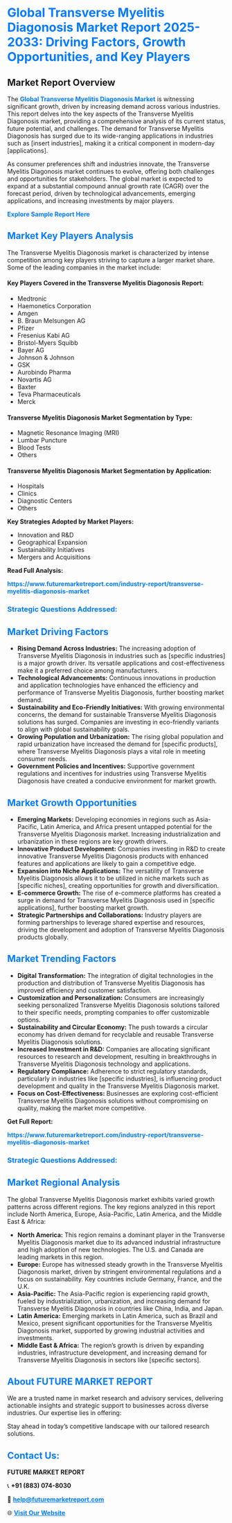 <h1 style="color: #007BFF;">Global Transverse Myelitis Diagonosis Market Report 2025-2033: Driving Factors, Growth Opportunities, and Key Players</h1>

<section id="overview">
<h2>Market Report Overview</h2>
<p>The <a href="https://www.futuremarketreport.com/industry-report/transverse-myelitis-diagonosis-market" style="color: #007BFF; text-decoration: none;"><strong>Global Transverse Myelitis Diagonosis Market</strong></a> is witnessing significant growth, driven by increasing demand across various industries. This report delves into the key aspects of the Transverse Myelitis Diagonosis market, providing a comprehensive analysis of its current status, future potential, and challenges. The demand for Transverse Myelitis Diagonosis has surged due to its wide-ranging applications in industries such as [insert industries], making it a critical component in modern-day [applications].</p>
<p>As consumer preferences shift and industries innovate, the Transverse Myelitis Diagonosis market continues to evolve, offering both challenges and opportunities for stakeholders. The global market is expected to expand at a substantial compound annual growth rate (CAGR) over the forecast period, driven by technological advancements, emerging applications, and increasing investments by major players.</p>
</section>

<section id="overview">
<p><a href="https://www.futuremarketreport.com/request-sample/reportId=77480" style="color: #007BFF; text-decoration: none;"><strong>Explore Sample Report Here</strong></a></p>
</section>

<section id="key-players">
<h2 style="color: #007BFF;">Market Key Players Analysis</h2>
<p>The Transverse Myelitis Diagonosis market is characterized by intense competition among key players striving to capture a larger market share. Some of the leading companies in the market include:</p>
<h4>Key Players Covered in the Transverse Myelitis Diagonosis Report:</h4>
<ul><li>Medtronic</li><li>Haemonetics Corporation</li><li>Amgen</li><li>B. Braun Melsungen AG</li><li>Pfizer</li><li>Fresenius Kabi AG</li><li>Bristol-Myers Squibb</li><li>Bayer AG</li><li>Johnson &amp; Johnson</li><li>GSK</li><li>Aurobindo Pharma</li><li>Novartis AG</li><li>Baxter</li><li>Teva Pharmaceuticals</li><li>Merck</li></ul>
<h4>Transverse Myelitis Diagonosis Market Segmentation by Type:</h4>
<ul><li>Magnetic Resonance Imaging (MRI)</li><li>Lumbar Puncture</li><li>Blood Tests</li><li>Others</li></ul>

<h4>Transverse Myelitis Diagonosis Market Segmentation by Application:</h4>
<ul><li>Hospitals</li><li>Clinics</li><li>Diagnostic Centers</li><li>Others</li></ul>
<p><strong>Key Strategies Adopted by Market Players:</strong></p>
<ul>
<li>Innovation and R&D</li>
<li>Geographical Expansion</li>
<li>Sustainability Initiatives</li>
<li>Mergers and Acquisitions</li>
</ul>
</section>

<section>
<p><strong>Read Full Analysis: </strong></p><a href="https://www.futuremarketreport.com/industry-report/transverse-myelitis-diagonosis-market" style="color: #007BFF; text-decoration: none;"><strong>https://www.futuremarketreport.com/industry-report/transverse-myelitis-diagonosis-market</strong></a>
<h3 style="color: #007BFF;">Strategic Questions Addressed:</h3>
</section>

<section id="driving-factors">
<h2 style="color: #007BFF;">Market Driving Factors</h2>
<ul>
<li><strong>Rising Demand Across Industries:</strong> The increasing adoption of Transverse Myelitis Diagonosis in industries such as [specific industries] is a major growth driver. Its versatile applications and cost-effectiveness make it a preferred choice among manufacturers.</li>
<li><strong>Technological Advancements:</strong> Continuous innovations in production and application technologies have enhanced the efficiency and performance of Transverse Myelitis Diagonosis, further boosting market demand.</li>
<li><strong>Sustainability and Eco-Friendly Initiatives:</strong> With growing environmental concerns, the demand for sustainable Transverse Myelitis Diagonosis solutions has surged. Companies are investing in eco-friendly variants to align with global sustainability goals.</li>
<li><strong>Growing Population and Urbanization:</strong> The rising global population and rapid urbanization have increased the demand for [specific products], where Transverse Myelitis Diagonosis plays a vital role in meeting consumer needs.</li>
<li><strong>Government Policies and Incentives:</strong> Supportive government regulations and incentives for industries using Transverse Myelitis Diagonosis have created a conducive environment for market growth.</li>
</ul>
</section>

<section id="growth-opportunities">
<h2 style="color: #007BFF;">Market Growth Opportunities</h2>
<ul>
<li><strong>Emerging Markets:</strong> Developing economies in regions such as Asia-Pacific, Latin America, and Africa present untapped potential for the Transverse Myelitis Diagonosis market. Increasing industrialization and urbanization in these regions are key growth drivers.</li>
<li><strong>Innovative Product Development:</strong> Companies investing in R&D to create innovative Transverse Myelitis Diagonosis products with enhanced features and applications are likely to gain a competitive edge.</li>
<li><strong>Expansion into Niche Applications:</strong> The versatility of Transverse Myelitis Diagonosis allows it to be utilized in niche markets such as [specific niches], creating opportunities for growth and diversification.</li>
<li><strong>E-commerce Growth:</strong> The rise of e-commerce platforms has created a surge in demand for Transverse Myelitis Diagonosis used in [specific applications], further boosting market growth.</li>
<li><strong>Strategic Partnerships and Collaborations:</strong> Industry players are forming partnerships to leverage shared expertise and resources, driving the development and adoption of Transverse Myelitis Diagonosis products globally.</li>
</ul>
</section>

<section id="trending-factors">
<h2 style="color: #007BFF;">Market Trending Factors</h2>
<ul>
<li><strong>Digital Transformation:</strong> The integration of digital technologies in the production and distribution of Transverse Myelitis Diagonosis has improved efficiency and customer satisfaction.</li>
<li><strong>Customization and Personalization:</strong> Consumers are increasingly seeking personalized Transverse Myelitis Diagonosis solutions tailored to their specific needs, prompting companies to offer customizable options.</li>
<li><strong>Sustainability and Circular Economy:</strong> The push towards a circular economy has driven demand for recyclable and reusable Transverse Myelitis Diagonosis solutions.</li>
<li><strong>Increased Investment in R&D:</strong> Companies are allocating significant resources to research and development, resulting in breakthroughs in Transverse Myelitis Diagonosis technology and applications.</li>
<li><strong>Regulatory Compliance:</strong> Adherence to strict regulatory standards, particularly in industries like [specific industries], is influencing product development and quality in the Transverse Myelitis Diagonosis market.</li>
<li><strong>Focus on Cost-Effectiveness:</strong> Businesses are exploring cost-efficient Transverse Myelitis Diagonosis solutions without compromising on quality, making the market more competitive.</li>
</ul>
</section>

<section>
<p><strong>Get Full Report: </strong></p><a href="https://www.futuremarketreport.com/industry-report/transverse-myelitis-diagonosis-market" style="color: #007BFF; text-decoration: none;"><strong>https://www.futuremarketreport.com/industry-report/transverse-myelitis-diagonosis-market</strong></a>
<h3 style="color: #007BFF;">Strategic Questions Addressed:</h3>
</section>


<section id="regional-analysis">
<h2 style="color: #007BFF;">Market Regional Analysis</h2>
<p>The global Transverse Myelitis Diagonosis market exhibits varied growth patterns across different regions. The key regions analyzed in this report include North America, Europe, Asia-Pacific, Latin America, and the Middle East & Africa:</p>
<ul>
<li><strong>North America:</strong> This region remains a dominant player in the Transverse Myelitis Diagonosis market due to its advanced industrial infrastructure and high adoption of new technologies. The U.S. and Canada are leading markets in this region.</li>
<li><strong>Europe:</strong> Europe has witnessed steady growth in the Transverse Myelitis Diagonosis market, driven by stringent environmental regulations and a focus on sustainability. Key countries include Germany, France, and the U.K.</li>
<li><strong>Asia-Pacific:</strong> The Asia-Pacific region is experiencing rapid growth, fueled by industrialization, urbanization, and increasing demand for Transverse Myelitis Diagonosis in countries like China, India, and Japan.</li>
<li><strong>Latin America:</strong> Emerging markets in Latin America, such as Brazil and Mexico, present significant opportunities for the Transverse Myelitis Diagonosis market, supported by growing industrial activities and investments.</li>
<li><strong>Middle East & Africa:</strong> The region’s growth is driven by expanding industries, infrastructure development, and increasing demand for Transverse Myelitis Diagonosis in sectors like [specific sectors].</li>
</ul>
</section>

<footer>
<h2 style="color: #007BFF;">About FUTURE MARKET REPORT</h2>
<p>We are a trusted name in market research and advisory services, delivering actionable insights and strategic support to businesses across diverse industries. Our expertise lies in offering:</p>

<p>Stay ahead in today’s competitive landscape with our tailored research solutions.</p>

<h2 style="color: #007BFF;">Contact Us:</h2>
<p><strong>FUTURE MARKET REPORT</strong></p>
<p>📞 <strong>+91 (883) 074-8030</strong></p>
<p>📧 <strong><a href="mailto:help@futuremarketreport.com" style="color: #007BFF;">help@futuremarketreport.com</a></strong></p>
<p>🌐 <strong><a href="https://www.futuremarketreport.com/" style="color: #007BFF;">Visit Our Website</a></strong></p>
</footer>